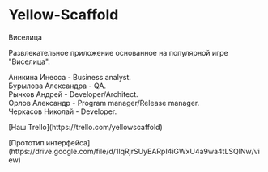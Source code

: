 # Yellow-Scaffold
<p>Виселица</p>

<p>Развлекательное приложение основанное на популярной игре "Виселица".</p>

<p>Аникина Инесса - Business analyst.<br>
Бурылова Александра - QA.<br> 
Рычков Андрей - Developer/Architect.<br>
Орлов Александр - Program manager/Release manager.<br>
Черкасов Николай - Developer.</p>

<p>[Наш Trello](https://trello.com/yellowscaffold)</p>
<p>[Прототип интерфейса](https://drive.google.com/file/d/1lqRjrSUyEARpI4iGWxU4a9wa4tLSQlNw/view)</p>